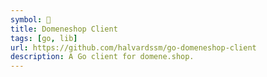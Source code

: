```yaml
---
symbol: 🐹
title: Domeneshop Client
tags: [go, lib]
url: https://github.com/halvardssm/go-domeneshop-client
description: A Go client for domene.shop.
---
```

